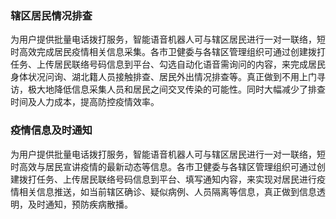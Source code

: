 ### 辖区居民情况排查
为用户提供批量电话拨打服务，智能语音机器人可与辖区居民进行一对一联络，短时高效完成居民疫情相关信息采集。各市卫健委与各辖区管理组织可通过创建拨打任务、上传居民联络号码信息到平台、勾选自动化语音需询问的内容，来完成居民身体状况问询、湖北籍人员接触排查、居民外出情况排查等。真正做到不用上门寻访，极大地降低信息采集人员和居民之间交叉传染的可能性。同时大幅减少了排查时间及人力成本，提高防控疫情效率。

### 疫情信息及时通知
为用户提供批量电话拨打服务，智能语音机器人可与辖区居民进行一对一联络，短时高效与居民宣讲疫情的最新动态等信息。各市卫健委与各辖区管理组织可通过创建拨打任务、上传居民联络号码信息到平台、填写通知内容，来实现对居民进行疫情相关信息推送，如当前辖区确诊、疑似病例、人员隔离等信息，真正做到信息透明，及时通知，预防疾病散播。  
